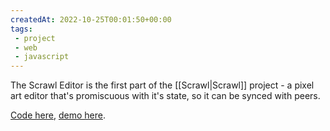 ```yaml
---
createdAt: 2022-10-25T00:01:50+00:00
tags: 
 - project
 - web
 - javascript
---
```

The Scrawl Editor is the first part of the [[Scrawl|Scrawl]] project - a pixel art editor that's promiscuous with it's state, so it can be synced with peers.

[Code here](https://github.com/simonhildebrandt/scrawl), [demo here](https://simonhildebrandt.github.io/scrawl/).